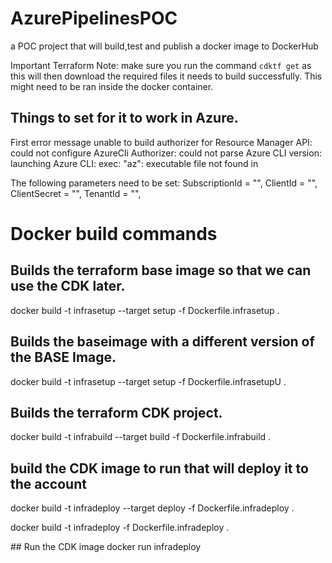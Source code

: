 # AzurePipelinesPOC
a POC project that will build,test and publish a docker image to DockerHub

Important Terraform Note: make sure you run the command ```cdktf get``` as this will then download the required files it needs to build successfully. This might need to be ran inside the docker container.

## Things to set for it to work in Azure.
First error message 
unable to build authorizer for Resource Manager API: could not configure AzureCli Authorizer: could not parse Azure CLI version: launching Azure CLI: exec: "az": executable file not found in 

The following parameters need to be set:
    SubscriptionId = "",
    ClientId = "",
    ClientSecret = "",
    TenantId = "",

# Docker build commands

## Builds the terraform base image so that we can use the CDK later. 
docker build -t infrasetup --target setup -f Dockerfile.infrasetup . 

## Builds the baseimage with a different version of the BASE Image.
docker build -t infrasetup --target setup -f Dockerfile.infrasetupU .  


## Builds the terraform CDK project.
docker build -t infrabuild --target build -f Dockerfile.infrabuild .

## build the CDK image to run that will deploy it to the account
docker build -t infradeploy --target deploy -f Dockerfile.infradeploy .


docker build -t infradeploy -f Dockerfile.infradeploy .

## Run the CDK image
docker run infradeploy

